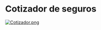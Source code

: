 # Cotizador de seguros

[![Cotizador.png](https://i.postimg.cc/ry4W0jMG/Cotizador.png)](https://postimg.cc/0r8rhp6r)

